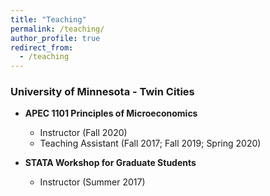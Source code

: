 ```yaml
---
title: "Teaching"
permalink: /teaching/
author_profile: true
redirect_from:
  - /teaching
---
```




### University of Minnesota - Twin Cities

- **APEC 1101 Principles of Microeconomics**
    - Instructor (Fall 2020)
    - Teaching Assistant (Fall 2017; Fall 2019; Spring 2020)

- **STATA Workshop for Graduate Students**
    - Instructor (Summer 2017)
